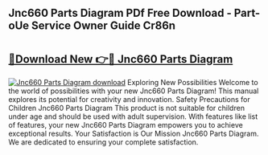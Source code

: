 ## Jnc660 Parts Diagram PDf Free Download - Part-oUe Service Owner Guide Cr86n

# <h2><a href="http://dfqaxt0.blite.top/?on=Jnc660+Parts+Diagram">🔗Download New 👉🔴 Jnc660 Parts Diagram</a></h2>

[![Jnc660 Parts Diagram download](https://i.imgur.com/lujVjoI.png)](http://dfqaxt0.blite.top/?on=Jnc660+Parts+Diagram)
Exploring New Possibilities Welcome to the world of possibilities with your new Jnc660 Parts Diagram! This manual explores its potential for creativity and innovation. Safety Precautions for Children Jnc660 Parts Diagram This product is not suitable for children under age and should be used with adult supervision. With features like list of features, your new Jnc660 Parts Diagram empowers you to achieve exceptional results. Your Satisfaction is Our Mission Jnc660 Parts Diagram. We are dedicated to ensuring your complete satisfaction.
